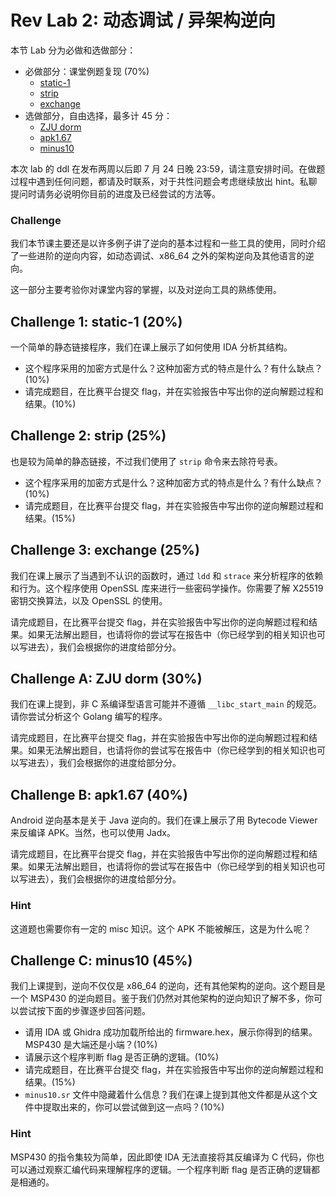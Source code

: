 # Rev Lab 2: 动态调试 / 异架构逆向

本节 Lab 分为必做和选做部分：

- 必做部分：课堂例题复现 (70%)
    - [static-1](#challenge-1-static-1-20)
    - [strip](#challenge-2-strip-25)
    - [exchange](#challenge-3-exchange-25)
- 选做部分，自由选择，最多计 45 分：
    - [ZJU dorm](#zju-dorm-30)
    - [apk1.67](#apk1.67-40)
    - [minus10](#minus10-45)

本次 lab 的 ddl 在发布两周以后即 7 月 24 日晚 23:59，请注意安排时间。在做题过程中遇到任何问题，都请及时联系，对于共性问题会考虑继续放出 hint。私聊提问时请务必说明你目前的进度及已经尝试的方法等。

### Challenge

我们本节课主要还是以许多例子讲了逆向的基本过程和一些工具的使用，同时介绍了一些进阶的逆向内容，如动态调试、x86_64 之外的架构逆向及其他语言的逆向。

这一部分主要考验你对课堂内容的掌握，以及对逆向工具的熟练使用。

## Challenge 1: static-1 (20%)

一个简单的静态链接程序，我们在课上展示了如何使用 IDA 分析其结构。

- 这个程序采用的加密方式是什么？这种加密方式的特点是什么？有什么缺点？(10%)
- 请完成题目，在比赛平台提交 flag，并在实验报告中写出你的逆向解题过程和结果。(10%)

## Challenge 2: strip (25%)

也是较为简单的静态链接，不过我们使用了 `strip` 命令来去除符号表。

- 这个程序采用的加密方式是什么？这种加密方式的特点是什么？有什么缺点？(10%)
- 请完成题目，在比赛平台提交 flag，并在实验报告中写出你的逆向解题过程和结果。(15%)

## Challenge 3: exchange (25%)

我们在课上展示了当遇到不认识的函数时，通过 `ldd` 和 `strace` 来分析程序的依赖和行为。这个程序使用 OpenSSL 库来进行一些密码学操作。你需要了解 X25519 密钥交换算法，以及 OpenSSL 的使用。

请完成题目，在比赛平台提交 flag，并在实验报告中写出你的逆向解题过程和结果。如果无法解出题目，也请将你的尝试写在报告中（你已经学到的相关知识也可以写进去），我们会根据你的进度给部分分。

## Challenge A: ZJU dorm (30%)

我们在课上提到，非 C 系编译型语言可能并不遵循 `__libc_start_main` 的规范。请你尝试分析这个 Golang 编写的程序。

请完成题目，在比赛平台提交 flag，并在实验报告中写出你的逆向解题过程和结果。如果无法解出题目，也请将你的尝试写在报告中（你已经学到的相关知识也可以写进去），我们会根据你的进度给部分分。

## Challenge B: apk1.67 (40%)

Android 逆向基本是关于 Java 逆向的。我们在课上展示了用 Bytecode Viewer 来反编译 APK。当然，也可以使用 Jadx。

请完成题目，在比赛平台提交 flag，并在实验报告中写出你的逆向解题过程和结果。如果无法解出题目，也请将你的尝试写在报告中（你已经学到的相关知识也可以写进去），我们会根据你的进度给部分分。

### Hint

这道题也需要你有一定的 misc 知识。这个 APK 不能被解压，这是为什么呢？

## Challenge C: minus10 (45%)

我们上课提到，逆向不仅仅是 x86_64 的逆向，还有其他架构的逆向。这个题目是一个 MSP430 的逆向题目。鉴于我们仍然对其他架构的逆向知识了解不多，你可以尝试按下面的步骤逐步回答问题。

- 请用 IDA 或 Ghidra 成功加载所给出的 firmware.hex，展示你得到的结果。MSP430 是大端还是小端？(10%)
- 请展示这个程序判断 flag 是否正确的逻辑。(10%)
- 请完成题目，在比赛平台提交 flag，并在实验报告中写出你的逆向解题过程和结果。(15%)
- `minus10.sr` 文件中隐藏着什么信息？我们在课上提到其他文件都是从这个文件中提取出来的，你可以尝试做到这一点吗？(10%)

### Hint

MSP430 的指令集较为简单，因此即使 IDA 无法直接将其反编译为 C 代码，你也可以通过观察汇编代码来理解程序的逻辑。一个程序判断 flag 是否正确的逻辑都是相通的。
